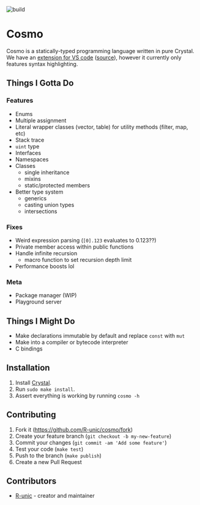 ![build](https://github.com/cosmo-lang/cosmo/actions/workflows/crystal.yml/badge.svg)
# Cosmo

Cosmo is a statically-typed programming language written in pure Crystal.<br>
We have an [extension for VS code](https://marketplace.visualstudio.com/items?itemName=cosmo.vscode-cosmo) ([source](https://github.com/R-unic/vscode-cosmo)), however it currently only features syntax highlighting.

## Things I Gotta Do

### Features
- Enums
- Multiple assignment
- Literal wrapper classes (vector, table) for utility methods (filter, map, etc)
- Stack trace
- `uint` type
- Interfaces
- Namespaces
- Classes
  * single inheritance
  * mixins
  * static/protected members
- Better type system
  * generics
  * casting union types
  * intersections

### Fixes
- Weird expression parsing (`[0].123` evaluates to 0.123??)
- Private member access within public functions
- Handle infinite recursion
  * macro function to set recursion depth limit
- Performance boosts lol

### Meta
- Package manager (WIP)
- Playground server

## Things I Might Do

- Make declarations immutable by default and replace `const` with `mut`
- Make into a compiler or bytecode interpreter
- C bindings

## Installation

1. Install [Crystal](https://crystal-lang.org/install/).
2. Run `sudo make install`.
3. Assert everything is working by running `cosmo -h`

## Contributing

1. Fork it (<https://github.com/R-unic/cosmo/fork>)
2. Create your feature branch (`git checkout -b my-new-feature`)
3. Commit your changes (`git commit -am 'Add some feature'`)
4. Test your code (`make test`)
5. Push to the branch (`make publish`)
6. Create a new Pull Request

## Contributors

- [R-unic](https://github.com/R-unic) - creator and maintainer
